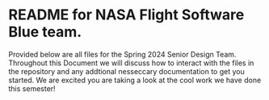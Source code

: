 # README for NASA Flight Software Blue team.
Provided below are all files for the Spring 2024 Senior Design Team. Throughout this Document we will discuss how to interact with the files in the repository and any addtional nesseccary documentation to get you started. We are excited you are taking a look at the cool work we have done this semester! 
